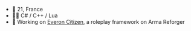 <ul>
<li>📝 21, France
<li>👨‍💻 C# / C++ / Lua
<li>🌱 Working on <a href="https://discord.gg/everoncitizen">Everon Citizen</a>, a roleplay framework on Arma Reforger
</ul>
